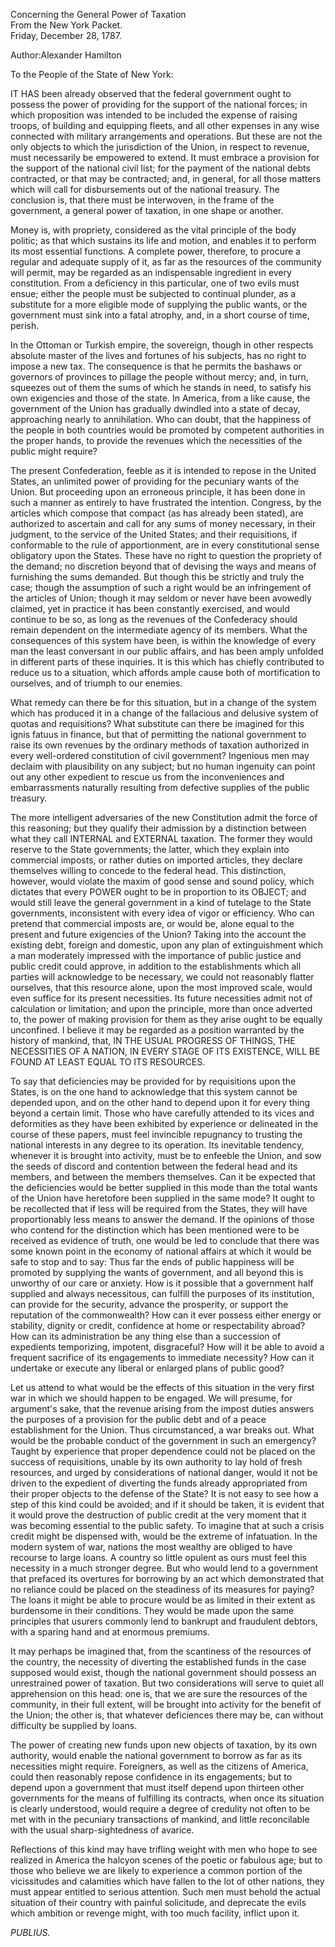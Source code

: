 Concerning the General Power of Taxation  
From the New York Packet.  
Friday, December 28, 1787.

Author:Alexander Hamilton

To the People of the State of New York:

IT HAS been already observed that the federal government ought to possess the power of providing for the support of the national forces; in which proposition was intended to be included the expense of raising troops, of building and equipping fleets, and all other expenses in any wise connected with military arrangements and operations. But these are not the only objects to which the jurisdiction of the Union, in respect to revenue, must necessarily be empowered to extend. It must embrace a provision for the support of the national civil list; for the payment of the national debts contracted, or that may be contracted; and, in general, for all those matters which will call for disbursements out of the national treasury. The conclusion is, that there must be interwoven, in the frame of the government, a general power of taxation, in one shape or another.

Money is, with propriety, considered as the vital principle of the body politic; as that which sustains its life and motion, and enables it to perform its most essential functions. A complete power, therefore, to procure a regular and adequate supply of it, as far as the resources of the community will permit, may be regarded as an indispensable ingredient in every constitution. From a deficiency in this particular, one of two evils must ensue; either the people must be subjected to continual plunder, as a substitute for a more eligible mode of supplying the public wants, or the government must sink into a fatal atrophy, and, in a short course of time, perish.

In the Ottoman or Turkish empire, the sovereign, though in other respects absolute master of the lives and fortunes of his subjects, has no right to impose a new tax. The consequence is that he permits the bashaws or governors of provinces to pillage the people without mercy; and, in turn, squeezes out of them the sums of which he stands in need, to satisfy his own exigencies and those of the state. In America, from a like cause, the government of the Union has gradually dwindled into a state of decay, approaching nearly to annihilation. Who can doubt, that the happiness of the people in both countries would be promoted by competent authorities in the proper hands, to provide the revenues which the necessities of the public might require?

The present Confederation, feeble as it is intended to repose in the United States, an unlimited power of providing for the pecuniary wants of the Union. But proceeding upon an erroneous principle, it has been done in such a manner as entirely to have frustrated the intention. Congress, by the articles which compose that compact \(as has already been stated\), are authorized to ascertain and call for any sums of money necessary, in their judgment, to the service of the United States; and their requisitions, if conformable to the rule of apportionment, are in every constitutional sense obligatory upon the States. These have no right to question the propriety of the demand; no discretion beyond that of devising the ways and means of furnishing the sums demanded. But though this be strictly and truly the case; though the assumption of such a right would be an infringement of the articles of Union; though it may seldom or never have been avowedly claimed, yet in practice it has been constantly exercised, and would continue to be so, as long as the revenues of the Confederacy should remain dependent on the intermediate agency of its members. What the consequences of this system have been, is within the knowledge of every man the least conversant in our public affairs, and has been amply unfolded in different parts of these inquiries. It is this which has chiefly contributed to reduce us to a situation, which affords ample cause both of mortification to ourselves, and of triumph to our enemies.

What remedy can there be for this situation, but in a change of the system which has produced it in a change of the fallacious and delusive system of quotas and requisitions? What substitute can there be imagined for this ignis fatuus in finance, but that of permitting the national government to raise its own revenues by the ordinary methods of taxation authorized in every well-ordered constitution of civil government? Ingenious men may declaim with plausibility on any subject; but no human ingenuity can point out any other expedient to rescue us from the inconveniences and embarrassments naturally resulting from defective supplies of the public treasury.

The more intelligent adversaries of the new Constitution admit the force of this reasoning; but they qualify their admission by a distinction between what they call INTERNAL and EXTERNAL taxation. The former they would reserve to the State governments; the latter, which they explain into commercial imposts, or rather duties on imported articles, they declare themselves willing to concede to the federal head. This distinction, however, would violate the maxim of good sense and sound policy, which dictates that every POWER ought to be in proportion to its OBJECT; and would still leave the general government in a kind of tutelage to the State governments, inconsistent with every idea of vigor or efficiency. Who can pretend that commercial imposts are, or would be, alone equal to the present and future exigencies of the Union? Taking into the account the existing debt, foreign and domestic, upon any plan of extinguishment which a man moderately impressed with the importance of public justice and public credit could approve, in addition to the establishments which all parties will acknowledge to be necessary, we could not reasonably flatter ourselves, that this resource alone, upon the most improved scale, would even suffice for its present necessities. Its future necessities admit not of calculation or limitation; and upon the principle, more than once adverted to, the power of making provision for them as they arise ought to be equally unconfined. I believe it may be regarded as a position warranted by the history of mankind, that, IN THE USUAL PROGRESS OF THINGS, THE NECESSITIES OF A NATION, IN EVERY STAGE OF ITS EXISTENCE, WILL BE FOUND AT LEAST EQUAL TO ITS RESOURCES.

To say that deficiencies may be provided for by requisitions upon the States, is on the one hand to acknowledge that this system cannot be depended upon, and on the other hand to depend upon it for every thing beyond a certain limit. Those who have carefully attended to its vices and deformities as they have been exhibited by experience or delineated in the course of these papers, must feel invincible repugnancy to trusting the national interests in any degree to its operation. Its inevitable tendency, whenever it is brought into activity, must be to enfeeble the Union, and sow the seeds of discord and contention between the federal head and its members, and between the members themselves. Can it be expected that the deficiencies would be better supplied in this mode than the total wants of the Union have heretofore been supplied in the same mode? It ought to be recollected that if less will be required from the States, they will have proportionably less means to answer the demand. If the opinions of those who contend for the distinction which has been mentioned were to be received as evidence of truth, one would be led to conclude that there was some known point in the economy of national affairs at which it would be safe to stop and to say: Thus far the ends of public happiness will be promoted by supplying the wants of government, and all beyond this is unworthy of our care or anxiety. How is it possible that a government half supplied and always necessitous, can fulfill the purposes of its institution, can provide for the security, advance the prosperity, or support the reputation of the commonwealth? How can it ever possess either energy or stability, dignity or credit, confidence at home or respectability abroad? How can its administration be any thing else than a succession of expedients temporizing, impotent, disgraceful? How will it be able to avoid a frequent sacrifice of its engagements to immediate necessity? How can it undertake or execute any liberal or enlarged plans of public good?

Let us attend to what would be the effects of this situation in the very first war in which we should happen to be engaged. We will presume, for argument's sake, that the revenue arising from the impost duties answers the purposes of a provision for the public debt and of a peace establishment for the Union. Thus circumstanced, a war breaks out. What would be the probable conduct of the government in such an emergency? Taught by experience that proper dependence could not be placed on the success of requisitions, unable by its own authority to lay hold of fresh resources, and urged by considerations of national danger, would it not be driven to the expedient of diverting the funds already appropriated from their proper objects to the defense of the State? It is not easy to see how a step of this kind could be avoided; and if it should be taken, it is evident that it would prove the destruction of public credit at the very moment that it was becoming essential to the public safety. To imagine that at such a crisis credit might be dispensed with, would be the extreme of infatuation. In the modern system of war, nations the most wealthy are obliged to have recourse to large loans. A country so little opulent as ours must feel this necessity in a much stronger degree. But who would lend to a government that prefaced its overtures for borrowing by an act which demonstrated that no reliance could be placed on the steadiness of its measures for paying? The loans it might be able to procure would be as limited in their extent as burdensome in their conditions. They would be made upon the same principles that usurers commonly lend to bankrupt and fraudulent debtors, with a sparing hand and at enormous premiums.

It may perhaps be imagined that, from the scantiness of the resources of the country, the necessity of diverting the established funds in the case supposed would exist, though the national government should possess an unrestrained power of taxation. But two considerations will serve to quiet all apprehension on this head: one is, that we are sure the resources of the community, in their full extent, will be brought into activity for the benefit of the Union; the other is, that whatever deficiences there may be, can without difficulty be supplied by loans.

The power of creating new funds upon new objects of taxation, by its own authority, would enable the national government to borrow as far as its necessities might require. Foreigners, as well as the citizens of America, could then reasonably repose confidence in its engagements; but to depend upon a government that must itself depend upon thirteen other governments for the means of fulfilling its contracts, when once its situation is clearly understood, would require a degree of credulity not often to be met with in the pecuniary transactions of mankind, and little reconcilable with the usual sharp-sightedness of avarice.

Reflections of this kind may have trifling weight with men who hope to see realized in America the halcyon scenes of the poetic or fabulous age; but to those who believe we are likely to experience a common portion of the vicissitudes and calamities which have fallen to the lot of other nations, they must appear entitled to serious attention. Such men must behold the actual situation of their country with painful solicitude, and deprecate the evils which ambition or revenge might, with too much facility, inflict upon it.

_PUBLIUS._

